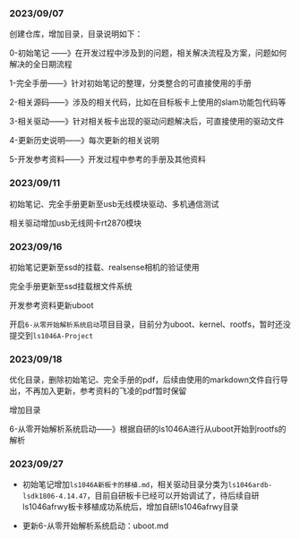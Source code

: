 ### 2023/09/07

创建仓库，增加目录，目录说明如下：

0-初始笔记 ——》在开发过程中涉及到的问题，相关解决流程及方案，问题如何解决的全日期流程

1-完全手册——》针对初始笔记的整理，分类整合的可直接使用的手册

2-相关源码——》涉及的相关代码，比如在目标板卡上使用的slam功能包代码等

3-相关驱动——》针对相关板卡出现的驱动问题解决后，可直接使用的驱动文件

4-更新历史说明——》每次更新的相关说明

5-开发参考资料——》开发过程中参考的手册及其他资料

### 2023/09/11

初始笔记、完全手册更新至usb无线模块驱动、多机通信测试

相关驱动增加usb无线网卡rt2870模块

### 2023/09/16

初始笔记更新至ssd的挂载、realsense相机的验证使用

完全手册更新至ssd挂载根文件系统

开发参考资料更新uboot

开启`6-从零开始解析系统启动`项目目录，目前分为uboot、kernel、rootfs，暂时还没提交到`ls1046A-Project`

### 2023/09/18

优化目录，删除初始笔记、完全手册的pdf，后续由使用的markdown文件自行导出，不再加入更新，参考资料的飞凌的pdf暂时保留

增加目录

6-从零开始解析系统启动——》根据自研的ls1046A进行从uboot开始到rootfs的解析

### 2023/09/27

- 初始笔记增加`ls1046A新板卡的移植.md`，相关驱动目录分类为`ls1046ardb-lsdk1806-4.14.47`，目前自研板卡已经可以开始调试了，待后续自研ls1046afrwy板卡移植成功系统后，增加自研ls1046afrwy目录

- 更新6-从零开始解析系统启动：uboot.md
